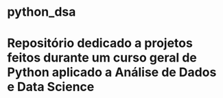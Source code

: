 # python_dsa
# Repositório dedicado a projetos feitos durante um curso geral de Python aplicado a Análise de Dados e Data Science
